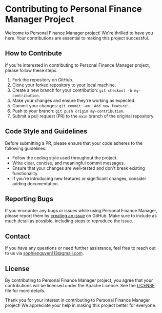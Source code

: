 # Contributing to Personal Finance Manager Project

Welcome to Personal Finance Manager project! We're thrilled to have you here. Your contributions are essential to making this project successful.

## How to Contribute

If you're interested in contributing to Personal Finance Manager project, please follow these steps:

1. Fork the repository on GitHub.
2. Clone your forked repository to your local machine.
3. Create a new branch for your contribution: `git checkout -b my-contribution`.
4. Make your changes and ensure they're working as expected.
5. Commit your changes: `git commit -am 'Add new feature'`.
6. Push to your branch: `git push origin my-contribution`.
7. Submit a pull request (PR) to the `main` branch of the original repository.

## Code Style and Guidelines

Before submitting a PR, please ensure that your code adheres to the following guidelines:

- Follow the coding style used throughout the project.
- Write clear, concise, and meaningful commit messages.
- Ensure that your changes are well-tested and don't break existing functionality.
- If you're introducing new features or significant changes, consider adding documentation.

## Reporting Bugs

If you encounter any bugs or issues while using Personal Finance Manager, please report them by [creating an issue](https://github.com/SophieNguyen113/Personal-Finance-Manager/issues) on GitHub. Make sure to include as much detail as possible, including steps to reproduce the issue.

## Contact

If you have any questions or need further assistance, feel free to reach out to us via sophienguyen113@gmail.com.

## License

By contributing to Personal Finance Manager project, you agree that your contributions will be licensed under the Apache License. See the [LICENSE](https://github.com/SophieNguyen113/Personal-Finance-Manager?tab=Apache-2.0-1-ov-file) file for more details.

Thank you for your interest in contributing to Personal Finance Manager project! We appreciate your help in making this project better for everyone.

